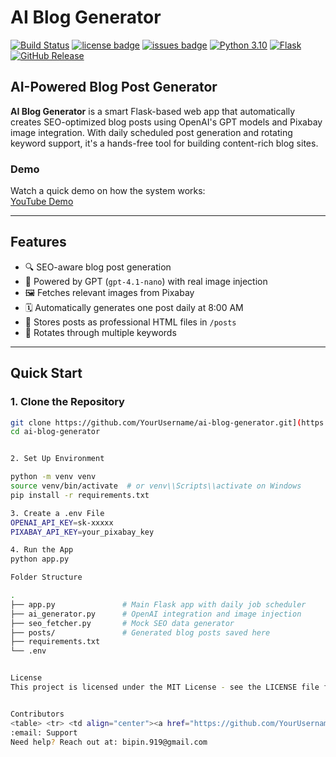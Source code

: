 # AI Blog Generator

[![Build Status](https://img.shields.io/badge/build-passing-brightgreen.svg)](https://github.com/MasterShifu619/ai-blog-generator-interview-bipin-gowda/actions)
[![license badge](https://img.shields.io/badge/License-MIT-green.svg)](LICENSE)
[![issues badge](https://img.shields.io/github/issues/MasterShifu619/ai-blog-generator-interview-bipin-gowda)](https://github.com/MasterShifu619/ai-blog-generator-interview-bipin-gowda/issues)
[![Python 3.10](https://img.shields.io/badge/python-3.10-blue.svg)](https://www.python.org/downloads/release/python-3100/)
[![Flask](https://img.shields.io/badge/flask-2.3-lightgrey.svg)](https://flask.palletsprojects.com/)
[![GitHub Release](https://img.shields.io/badge/release-v1.0.0-blue)](https://github.com/MasterShifu619/ai-blog-generator-interview-bipin-gowda/releases)

## AI-Powered Blog Post Generator

**AI Blog Generator** is a smart Flask-based web app that automatically creates SEO-optimized blog posts using OpenAI's GPT models and Pixabay image integration. With daily scheduled post generation and rotating keyword support, it's a hands-free tool for building content-rich blog sites.

### Demo

Watch a quick demo on how the system works:  
[YouTube Demo](https://www.youtube.com/watch?v=your_demo_link)

---

## Features

- 🔍 SEO-aware blog post generation
- 🧠 Powered by GPT (`gpt-4.1-nano`) with real image injection
- 🖼️ Fetches relevant images from Pixabay
- 🗓️ Automatically generates one post daily at 8:00 AM
- 📂 Stores posts as professional HTML files in `/posts`
- 🔁 Rotates through multiple keywords

---

## Quick Start

### 1. Clone the Repository

```bash
git clone https://github.com/YourUsername/ai-blog-generator.git](https://github.com/MasterShifu619/ai-blog-generator-interview-bipin-gowda.git)
cd ai-blog-generator


2. Set Up Environment

python -m venv venv
source venv/bin/activate  # or venv\\Scripts\\activate on Windows
pip install -r requirements.txt

3. Create a .env File
OPENAI_API_KEY=sk-xxxxx
PIXABAY_API_KEY=your_pixabay_key

4. Run the App
python app.py

Folder Structure

.
├── app.py               # Main Flask app with daily job scheduler
├── ai_generator.py      # OpenAI integration and image injection
├── seo_fetcher.py       # Mock SEO data generator
├── posts/               # Generated blog posts saved here
├── requirements.txt
└── .env


License
This project is licensed under the MIT License - see the LICENSE file for details.


Contributors
<table> <tr> <td align="center"><a href="https://github.com/YourUsername"><img src="https://avatars.githubusercontent.com/u/112150278?v=4" width="100px;" alt=""/><br /><sub><b>Bipin Gowda</b></sub></a></td> </tr> </table>
:email: Support
Need help? Reach out at: bipin.919@gmail.com
